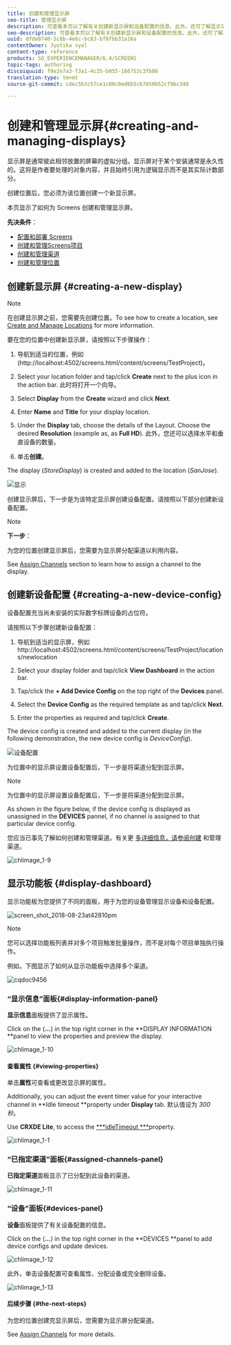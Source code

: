 ```yaml
---
title: 创建和管理显示屏
seo-title: 管理显示屏
description: 可查看本页以了解有关创建新显示屏和设备配置的信息。此外，还可了解显示功能板。
seo-description: 可查看本页以了解有关创建新显示屏和设备配置的信息。此外，还可了解显示功能板。
uuid: dfde0740-5c8b-4e6c-bc83-bf8fbb31a16a
contentOwner: Jyotika syal
content-type: reference
products: SG_EXPERIENCEMANAGER/6.4/SCREENS
topic-tags: authoring
discoiquuid: f8e2e7a3-f3a1-4c35-b055-166752c3fb86
translation-type: tm+mt
source-git-commit: cdec5b3c57ce1c80c0ed6b5cb7650b52cf9bc340

---
```



# 创建和管理显示屏{#creating-and-managing-displays}

显示屏是通常彼此相邻放置的屏幕的虚拟分组。显示屏对于某个安装通常是永久性的。这将是作者要处理的对象内容，并且始终引用为逻辑显示而不是其实际计数部分。

创建位置后，您必须为该位置创建一个新显示屏。

本页显示了如何为 Screens 创建和管理显示屏。

**先决条件**：

* [配置和部署 Screens](configuring-screens-introduction.md)
* [创建和管理Screens项目](creating-a-screens-project.md)
* [创建和管理渠道](managing-channels.md)
* [创建和管理位置](managing-locations.md)

## 创建新显示屏 {#creating-a-new-display}

>[!NOTE]
>
>在创建显示屏之前，您需要先创建位置。To see how to create a location, see [Create and Manage Locations](managing-locations.md) for more information.

要在您的位置中创建新显示屏，请按照以下步骤操作：

1. 导航到适当的位置，例如 (http://localhost:4502/screens.html/content/screens/TestProject)。
1. Select your location folder and tap/click **Create** next to the plus icon in the action bar. 此时将打开一个向导。
1. Select **Display** from the **Create** wizard and click **Next**.

1. Enter **Name** and **Title** for your display location.

1. Under the **Display** tab, choose the details of the Layout. Choose the desired **Resolution** (example as, as **Full HD**). 此外，您还可以选择水平和垂直设备的数量。

1. 单击&#x200B;**创建**。

The display (*StoreDisplay*) is created and added to the location (*SanJose*).

![显示](assets/display.gif)

创建显示屏后，下一步是为该特定显示屏创建设备配置。请按照以下部分创建新设备配置。

>[!NOTE]
>
>**下一步**：
>
>为您的位置创建显示屏后，您需要为显示屏分配渠道以利用内容。
>
>See [Assign Channels](channel-assignment.md) section to learn how to assign a channel to the display.

## 创建新设备配置 {#creating-a-new-device-config}

设备配置充当尚未安装的实际数字标牌设备的占位符。

请按照以下步骤创建新设备配置：

1. 导航到适当的显示屏，例如 http://localhost:4502/screens.html/content/screens/TestProject/locations/newlocation
1. Select your display folder and tap/click **View Dashboard** in the action bar.
1. Tap/click the **+ Add Device Config** on the top right of the **Devices** panel.

1. Select the **Device Config** as the required template as and tap/click **Next**.

1. Enter the properties as required and tap/click **Create**.

The device config is created and added to the current display (in the following demonstration, the new device config is *DeviceConfig*).

![设备配置](assets/deviceconfig.gif)

为位置中的显示屏设置设备配置后，下一步是将渠道分配到显示屏。

>[!NOTE]
>
>为位置中的显示屏设置设备配置后，下一步是将渠道分配到显示屏。
>
>As shown in the figure below, if the device config is displayed as unassigned in the **DEVICES** pannel, if no channel is assigned to that particular device config.
>
>您应当已事先了解如何创建和管理渠道。有关更 [多详细信息，请参阅创建](managing-channels.md) 和管理渠道。

![chlimage_1-9](assets/chlimage_1-9.png)

## 显示功能板 {#display-dashboard}

显示功能板为您提供了不同的面板，用于为您的设备管理显示设备和设备配置。

![screen_shot_2018-08-23at42810pm](assets/screen_shot_2018-08-23at42810pm.png)

>[!NOTE]
>
>您可以选择功能板列表并对多个项目触发批量操作，而不是对每个项目单独执行操作。
>
>例如，下图显示了如何从显示功能板中选择多个渠道。

![cqdoc9456](assets/cqdoc9456.gif)

### “显示信息”面板{#display-information-panel}

**显示信息**&#x200B;面板提供了显示属性。

Click on the (**...**) in the top right corner in the **DISPLAY INFORMATION **panel to view the properties and preview the display.

![chlimage_1-10](assets/chlimage_1-10.png)

#### 查看属性 {#viewing-properties}

单击&#x200B;**属性**&#x200B;可查看或更改显示屏的属性。

Additionally, you can adjust the event timer value for your interactive channel in **Idle timeout **property under **Display** tab. 默认值设为 *300 秒*。

Use **CRXDE Lite**, to access the [***idleTimeout ***](http://localhost:4502/crx/de/index.jsp#/content/screens/we-retail/locations/demo/flagship/single/jcr%3Acontent/channels)property.

![chlimage_1-1](assets/chlimage_1-1.gif)

### “已指定渠道”面板{#assigned-channels-panel}

**已指定渠道**&#x200B;面板显示了已分配到此设备的渠道。

![chlimage_1-11](assets/chlimage_1-11.png)

### “设备”面板{#devices-panel}

**设备**&#x200B;面板提供了有关设备配置的信息。

Click on the (**...**) in the top right corner in the **DEVICES **panel to add device configs and update devices.

![chlimage_1-12](assets/chlimage_1-12.png)

此外，单击设备配置可查看属性、分配设备或完全删除设备。

![chlimage_1-13](assets/chlimage_1-13.png)

#### 后续步骤 {#the-next-steps}

为您的位置创建完显示屏后，您需要为显示屏分配渠道。

See [Assign Channels](channel-assignment.md) for more details.
